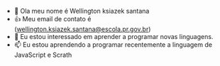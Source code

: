 - 👋 Ola meu nome é Wellington ksiazek santana
- 👍 Meu email de contato é (wellington.ksiazek.santana@escola.pr.gov.br)
- 🌱 Eu estou interessado em aprender a programar novas linguagens.
- 📫 Eu estou aprendendo a programar recentemente a linguagem de JavaScript e Scrath 

<!---
Wellingtonksiazeksantana/Wellingtonksiazeksantana is a ✨ special ✨ repository because its `README.md` (this file) appears on your GitHub profile.
You can click the Preview link to take a look at your changes.
--->
